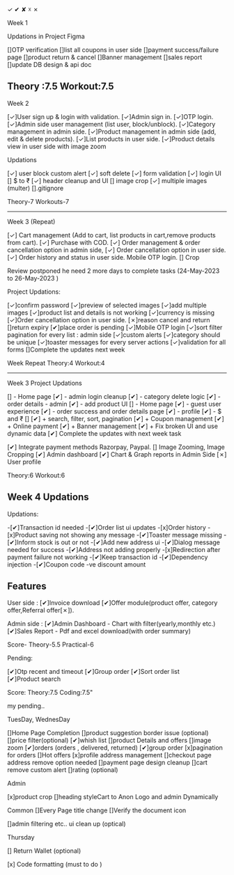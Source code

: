 ✓ ✔ ✘ ☓ ✗


Week 1

Updations in Project Figma

[]OTP verification
[]list all coupons in user side
[]payment success/failure page
[]product return & cancel
[]Banner management
[]sales report
[]update DB design & api doc

Theory :7.5
Workout:7.5
-------------------
Week 2

[✓]User sign up & login with validation.
[✓]Admin sign in.
[✓]OTP login.
[✓]Admin side user management (list user, block/unblock).
[✓]Category management in admin side.
[✓]Product management in admin side (add, edit & delete products).
[✓]List products in user side.
[✓]Product details view in user side with image zoom

Updations

[✓] user block custom alert
[✓] soft delete 
[✓] form validation
[✓] login UI
[] $ to ₹
[✓] header cleanup and UI
[] image crop
[✓] multiple images (multer)
[].gitignore

Theory-7
Workouts-7

--------------------

Week 3 (Repeat)

[✓] Cart management (Add to cart, list products in cart,remove products from cart).
[✓] Purchase with COD.
[✓] Order management & order cancellation option in admin side,
[✓] Order cancellation option in user side.
[✓] Order history and status in user side. Mobile OTP login.
[] Crop

Review postponed  he need 2 more days 
to complete  tasks
(24-May-2023 to 26-May-2023 )

Project Updations:

[✓]confirm password
[✓]preview of selected images
[✓]add multiple images
[✓]product list and details is not working
[✓]currency is missing
[✓]Order cancellation option in user side.
[✗]reason cancel and return 
[]return expiry
[✔]place order is pending
[✓]Mobile OTP login
[✓]sort filter pagination for every list : admin side
[✓]custom alerts
[✓]category should be unique
[✓]toaster messages for every server actions
[✓]validation for all forms
[]Complete the updates next week

Week Repeat
Theory:4
Workout:4

---------------------

Week 3 Project Updations 

[] - Home page
[✔] - admin login cleanup
[✔] - category delete logic
[✔] - order details - admin
[✔] - add product UI
[] - Home page
[✔] - guest user experience
[✔] - order success and order details page 
[✔] - profile 
[✔] - $ and ₹
[] 
[✔] + search, filter, sort, pagination
[✔] + Coupon management
[✔] + Online payment
[✔] + Banner management
[✔] + Fix broken UI and use dynamic data
[✔] Complete the updates with next week task

[✔] Integrate payment methods Razorpay, Paypal.
[] Image Zooming, Image Cropping
[✔] Admin dashboard
[✔] Chart & Graph reports in Admin Side
[✗] User profile

Theory:6
Workout:6


Week 4 Updations
----------------

Updations:

-[✔]Transaction id needed
-[✔]Order list ui updates
-[x]Order history
-[x]Product saving not showing any message
-[✔]Toaster message missing
-[✔]Inform stock is out or not
-[✔]Add new address ui
-[✔]Dialog message needed for success
-[✔]Address not adding properly
-[x]Redirection after payment failure not working
-[✔]Keep transaction id
-[✔]Dependency injection
-[✔]Coupon code -ve discount amount


Features
-----

User side :
[✔]Invoice download
[✔]Offer module(product offer, category offer,Referral offer[✗]).

Admin side :
[✔]Admin Dashboard - Chart with filter(yearly,monthly etc.)
[✔]Sales Report - Pdf and excel download(with order summary)





Score-
Theory-5.5
Practical-6





Pending:

[✔]Otp recent and timeout
[✔]Group order 
[✔]Sort order list
[✔]Product search




Score:
Theory:7.5
Coding:7.5"


my pending..

TuesDay, WednesDay

[]Home Page Completion
[]product suggestion border issue (optional)
[]price filter(optional)
[✔]whish list
[]product Details and offers
[]image zoom
[✔]orders (orders , delivered, returned)
[✔]group order
[x]pagination for orders
[]Hot offers
[x]profile address management
[]checkout page address remove option needed
[]payment page design cleanup
[]cart remove custom alert
[]rating (optional)


Admin

[x]product crop
[]heading styleCart to Anon Logo and admin Dynamically


Common 
[]Every Page title change 
[]Verify the document icon 

[]admin filtering etc.. ui clean up (optical)


Thursday

[] Return Wallet (optional)

[x] Code formatting  (must to do )







  <!-- <option value="return">Return and Refund</option> -->

